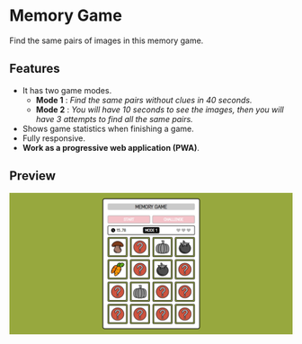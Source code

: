 # Memory Game

Find the same pairs of images in this memory game.

## Features

- It has two game modes.
  - **Mode 1** : _Find the same pairs without clues in 40 seconds._
  - **Mode 2** : _You will have 10 seconds to see the images, then you will have 3 attempts to find all the same pairs._
- Shows game statistics when finishing a game.
- Fully responsive.
- **Work as a progressive web application (PWA)**.

## Preview

![This is JavaScript](preview.jpg)
